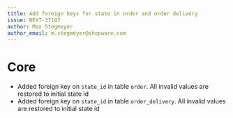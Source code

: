 ```yaml
---
title: Add foreign keys for state in order and order delivery
issue: NEXT-37107
author: Max Stegmeyer
author_email: m.stegmeyer@shopware.com
---
```

# Core
* Added foreign key on `state_id` in table `order`. All invalid values are restored to initial state id
* Added foreign key on `state_id` in table `order_delivery`. All invalid values are restored to initial state id

